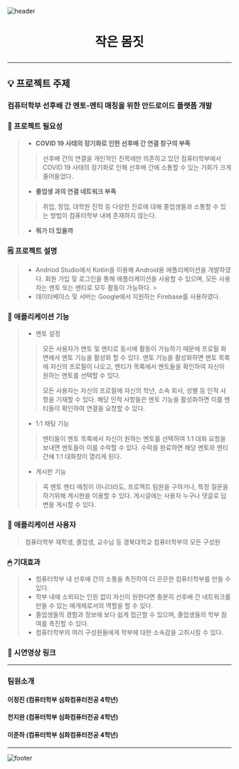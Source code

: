 ![header](https://capsule-render.vercel.app/api?type=soft&color=F7F3E9&height=120&text=KNU_SW_Hackathon&&animation=fadeIn&&fontSize=40)

# <p align="center">작은 몸짓</p>
------------
## 💡 프로젝트 주제
### **컴퓨터학부 선후배 간 멘토-멘티 매칭을 위한 안드로이드 플랫폼 개발**
   
   
### 📌 프로젝트 필요성
> + **COVID 19 사태의 장기화로 인한 선후배 간 연결 창구의 부족**
>> 선후배 간의 연결을 개인적인 친목에만 의존하고 있던 컴퓨터학부에서 COVID 19 사태의 장기화로 인해 선후배 간에 소통할 수 있는 기회가 크게 줄어들었다. 
>
> + **졸업생 과의 연결 네트워크 부족**
>> 취업, 창업, 대학원 진학 등 다양한 진로에 대해 졸업생들과 소통할 수 있는 방법이 컴퓨터학부 내에 존재하지 않는다.
>
> + **뭐가 더 있을까**


### 🗒 프로젝트 설명
> + Andriod Studio에서 Kotlin을 이용해 Android용 애플리케이션을 개발하였다. 회원 가입 및 로그인을 통해 애플리케이션을 사용할 수 있으며, 모든 사용자는 멘토 또는 멘티로 모두 활동이 가능하다. >    
> + 데이터베이스 및 서버는 Google에서 지원하는 Firebase를 사용하였다.

### 📖 애플리케이션 기능
> + 멘토 설정
>> 모든 사용자가 멘토 및 멘티로 동시에 활동이 가능하기 때문에 프로필 화면에서 멘토 기능을 활성화 할 수 있다. 멘토 기능을 활성화하면 멘토 목록에 자신의 프로필이 나오고, 멘티가 목록에서 멘토들을 확인하여 자신이 원하는 멘토를 선택할 수 있다.     
>>      
>> 모든 사용자는 자신의 프로필에 자신의 학년, 소속 회사, 성별 등 인적 사항을 기재할 수 있다. 해당 인적 사항들은 멘토 기능을 활성화하면 이를 멘티들이 확인하여 연결을 요청할 수 있다.    
>
> + 1:1 채팅 기능
>> 멘티들이 멘토 목록에서 자신이 원하는 멘토를 선택하여 1:1 대화 요청을 보내면 멘토들이 이를 수락할 수 있다. 수락을 완료하면 해당 멘토와 멘티 간에 1:1 대화창이 열리게 된다.    
>
> + 게시판 기능
>> 꼭 멘토 멘티 매칭이 아니더라도, 프로젝트 팀원을 구하거나, 특정 질문을 하기위해 게시판을 이용할 수 있다. 게시글에는 사용자 누구나 댓글로 답변을 게시할 수 있다.


### 💊 애플리케이션 사용자
> 컴퓨터학부 재학생, 졸업생, 교수님 등 경북대학교 컴퓨터학부의 모든 구성원

### 🖱 기대효과
> + 컴퓨터학부 내 선후배 간의 소통을 촉진하여 더 끈끈한 컴퓨터학부를 만들 수 있다.    
> + 학부 내에 소외되는 인원 없이 자신이 원한다면 충분히 선후배 간 네트워크를 만들 수 있는 매개체로서의 역할을 할 수 있다.    
> + 졸업생들의 경험과 정보에 보다 쉽게 접근할 수 있으며, 졸업생들의 학부 참여를 촉진할 수 있다.     
> + 컴퓨터학부의 여러 구성원들에게 학부에 대한 소속감을 고취시킬 수 있다.


### 🎥 시연영상 링크

------------
### 팀원소개
#### 이정진 (컴퓨터학부 심화컴퓨터전공 4학년)   
#### 천지완 (컴퓨터학부 심화컴퓨터전공 4학년)   
#### 이준하 (컴퓨터학부 심화컴퓨터전공 4학년)   
------------
      
      

![footer](https://capsule-render.vercel.app/api?type=soft&color=F7F3E9&height=80&text=Thank_You&&animation=fadeIn&&fontSize=40)

